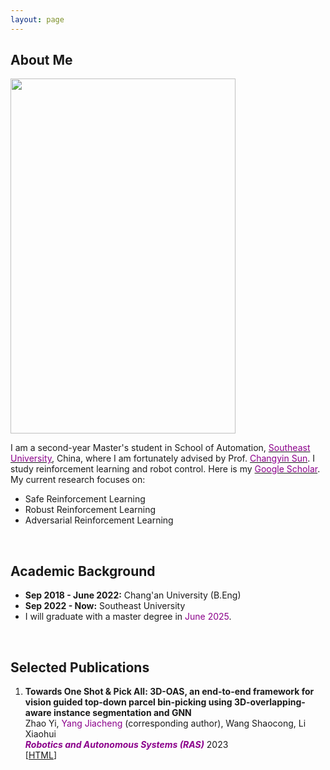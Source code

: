 ```yaml
---
layout: page
---
```


## About Me

<img src="https://jcyang101.github.io/images/mine.jpg" class="floatpic" width="360" height="568">

I am a second-year Master's student in School of Automation, [<font color='DarkMagenta'>Southeast University</font>](https://www.seu.edu.cn/english/), China, where I am fortunately advised by Prof. [<font color='DarkMagenta'>Changyin Sun</font>](https://ieeexplore.ieee.org/author/37279060100).
I study reinforcement learning and robot control.
Here is my [<font color='DarkMagenta'>Google Scholar</font>](https://scholar.google.com/citations?user=CdTephgAAAAJ&hl).
My current research focuses on:
- Safe Reinforcement Learning
- Robust Reinforcement Learning
- Adversarial Reinforcement Learning

<br>

## Academic Background

- **Sep 2018 - June 2022:**  Chang'an University (B.Eng)
- **Sep 2022 - Now:**  Southeast University 
- I will graduate with a master degree in <font color='DarkMagenta'>June 2025</font>.

<br>

## Selected Publications
1. **Towards One Shot & Pick All: 3D-OAS, an end-to-end framework for vision guided top-down parcel bin-picking using 3D-overlapping-aware instance segmentation and GNN**  
Zhao Yi, <font color='DarkMagenta'>Yang Jiacheng</font> (corresponding author), Wang Shaocong, Li Xiaohui  
***<font color='DarkMagenta'>Robotics and Autonomous Systems (RAS)</font>*** 2023  
[[HTML](https://www.sciencedirect.com/science/article/abs/pii/S0921889023001306)]
